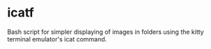 # icatf
Bash script for simpler displaying of images in folders using the kitty terminal emulator's icat command.
